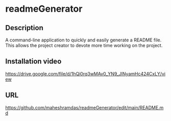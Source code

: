 # readmeGenerator

## Description
A command-line application to quickly and easily generate a README file. This allows the project creator to devote more time working on the project.

## Installation video
https://drive.google.com/file/d/1hQi0rq3wMAv0_YN9_JlNyamHc424CxLY/view

## URL
https://github.com/maheshramdas/readmeGenerator/edit/main/README.md



